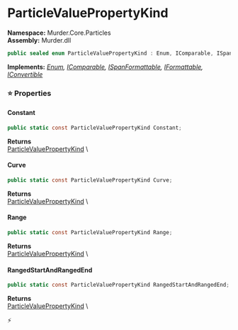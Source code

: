 # ParticleValuePropertyKind

**Namespace:** Murder.Core.Particles \
**Assembly:** Murder.dll

```csharp
public sealed enum ParticleValuePropertyKind : Enum, IComparable, ISpanFormattable, IFormattable, IConvertible
```

**Implements:** _[Enum](https://learn.microsoft.com/en-us/dotnet/api/System.Enum?view=net-7.0), [IComparable](https://learn.microsoft.com/en-us/dotnet/api/System.IComparable?view=net-7.0), [ISpanFormattable](https://learn.microsoft.com/en-us/dotnet/api/System.ISpanFormattable?view=net-7.0), [IFormattable](https://learn.microsoft.com/en-us/dotnet/api/System.IFormattable?view=net-7.0), [IConvertible](https://learn.microsoft.com/en-us/dotnet/api/System.IConvertible?view=net-7.0)_

### ⭐ Properties
#### Constant
```csharp
public static const ParticleValuePropertyKind Constant;
```

**Returns** \
[ParticleValuePropertyKind](../../../Murder/Core/Particles/ParticleValuePropertyKind.html) \
#### Curve
```csharp
public static const ParticleValuePropertyKind Curve;
```

**Returns** \
[ParticleValuePropertyKind](../../../Murder/Core/Particles/ParticleValuePropertyKind.html) \
#### Range
```csharp
public static const ParticleValuePropertyKind Range;
```

**Returns** \
[ParticleValuePropertyKind](../../../Murder/Core/Particles/ParticleValuePropertyKind.html) \
#### RangedStartAndRangedEnd
```csharp
public static const ParticleValuePropertyKind RangedStartAndRangedEnd;
```

**Returns** \
[ParticleValuePropertyKind](../../../Murder/Core/Particles/ParticleValuePropertyKind.html) \


⚡